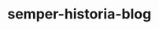 # semper-historia-blog
<!DOCTYPE html>
<html>
<head>
	<meta charset="UTF-8">
	<meta name="viewport" content="width=device-width,initial=scale=1.0">
	<title>Semper Historia</title>
	<style>
	body {background-image: url("blog-background.jpg");  
  		background-size: contain;}  
		.p1{font-family:helvetica;
			text-align: left;
			color: black;}
		.p2{font-family:helvetica;
			text-align: center;
			color: darkred;}
		.p3{font-family:victorian;
			text-align: center;
			color: darkred;}
		.p4{font-family:helvetica;
			text-align: center;
			color: black;}
		.p5{font-family:fantasy;
			text-align: center;
			color: black;}		
		div.textbox {width: 600px;
				padding:10px;
				border-radius:50px;
				text-align: left;

				margin:auto;
				width: 95%;
				margin-bottom: 2%;
				background-color:palegoldenrod;}
		div.title {width: 440px;
				padding:10px;
				border-radius:50px;
				text-align: left;

				margin:auto;
				width: 95%;
				margin-bottom: 2%;
				background-color:palegoldenrod;}
		div.border {width: 440px;
				padding:10px;
				border-radius:10px;
				text-align: left;

				margin:auto;
				width: 47%;
				margin-bottom: 2%;
				background-color:peru;}
		div.border2 {width: 440px;
				padding:10px;
				border-radius:50px;
				text-align: left;

				margin:auto;
				width: 47%;
				margin-bottom: 2%;
				background-color:peru;}
		div.border3 {width: 440px;
				padding:10px;
				border-radius:50px;
				text-align: left;

				margin:auto;
				width: 47%;
				margin-bottom: 2%;
				background-color:peru;}
		div.brand {width:200px;
				padding:5px;
				border-radius:100px;
				image-orientation:center;

				margin:auto;
				width:200px;
				margin-bottom:3%;
				background-color:darkred;}
		div.table {width: 600px;
				padding:10px;
				border-radius:10px;

				margin:auto;
				width: 94%;
				margin-bottom: 2%;
				background-color:palegoldenrod;}
		table { font-family: helvetica;
  			color: darkred;
  			border-collapse: collapse;
  			width: 100%;}

	td, th {border: 1px solid black;
  			text-align: left;
 			 padding: 8px;}
	</style>
</head>
<body>
<body style="background-image:url(blog-background.jpg)">
	<body style="background-size:contain;">
<div class="border3"><div class="title"><h1><p class="p3">Semper Historia</p></h1></div></div>
<div class="brand"><img src="semper-historia-logo.png" width="202px" align="center"></div>
<div class="border2"><div class="textbox">
	<p><p class="p1"><a href="index.html">Home</a> <a href="warrior-wednesday.html">Warrior Wednesday</a> <a href="napoleonic-history.html">Napoleonic</a> <a href="east-asian-history.html">East Asian</a> <a href="eastern-european-history.html">Eastern European</a> <a href="prussian-history.html">Prussian</a> <a href="united-states-history.html">US</a> <a href="east-asian-history.html">Roman</a> <a href="military-history.html">Military</a> <a href="mythology-and-history.html">Myths & History</a> <a href="sports-history.html">Sports</a></p></p>
	<h3><p class="p2">Latest Articles:</p></h3>
	<p><p class="p4"> Honor our latest Warrior Wednesday recipient <a href="warrior-wednesday-one.html">here</a></p></p>
	<p><p class="p4"> See what happened "On This Day" <a href="napoleonic-article-one.html">here </a></p></p></div></div>
<div class="border2"><div class="textbox">
	<h3><p class="p2">History, Tried and True</p></h3>
	<p><p class="p1"> Welcome to Semper Historia, a history blog, primarily focusing on military history but also delving into other interests that are history related. As the admin of this blog I'd like to introduce myself and why this blog exists.</p></p>
	<p><p class="p1">Growing up, my primary networks were National Geographic, Discovery Channel, and the History Channel. I always grew up wanting to learn more about the world around me and where we came from. My first history interests began with the Napoleonic area, but have since spread far and wide. I enlisted into the U.S. Marine Corps in 2014, serving in Okinawa, Japan taking care of different humanitarian efforts in Indonesia and dealing with missile threats from North Korea to Japan. Living there for years at a time gave me a perspective of community, culture, and a global, more historical mindset rather than just a local, present mindset. I've always considered historical patterns when dealing with the ever present political field we live in, and use that to navigate my way through the chaos.</p></p>
	<p><p class="p1"> After returning home I sought out higher education. Starting my journey at Wayne State University (WSU) I studied historical fields I had never considered before. I also dove further into topics I knew a fair amount about but was able to enhance my knowledge on. I later transferred to American Military University (AMU) to speed up my schooling and focus less on the general education most university requires. With the knowledge I've been able to acquire, I'd like to write articles to this blog so you have a source with zero bias. As a veteran I don't play sides, I see facts for facts and narratives as narratives, but make an extra effort to not confuse the two. So much of the media we have today is filled with bias, wether that of the author or the company they work for. As an independent blogger I will stay honest to the craft and will hopefully be a good source for those looking to see history for what it is, and not just the story told by the people in power at that time. Too many times has that changed how the story is told, America's biggest example being Christopher Columbus. With the story rewritten and given the perspective outside of his own, we now see Columbus for who he was, and not the hero he thought he was. Let this blog be a source for you to read up on a myriad of topics from a strictly factual perspective, calling out any falisies.</p></p>
	<p><p class="p1">As this blog grows please comment your suggested topics and we can build this space together. Please feel free to also check out our social media pages as they also have their own historical facts including "On This Day", historical anniversaries, and Warrior Wednesdays. Links below.</p></p>
	<p><p class="p4">
		<a href="https://www.instagram.com/semperhistoria/">Instagram</a> 
		 <a href="https://www.facebook.com/profile.php?id=100094379033988">Facebook</a></p></p>
	<h3><p class="p4"> Semper Fi!</p></h3></div></div>
</body></body>
</html>

